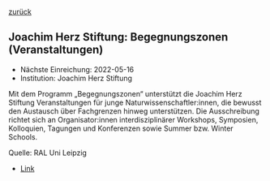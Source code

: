 [zurück](/funding/)

## Joachim Herz Stiftung: Begegnungszonen (Veranstaltungen)

* Nächste Einreichung: 2022-05-16
* Institution: Joachim Herz Stiftung

Mit dem Programm „Begegnungszonen“ unterstützt die Joachim Herz Stiftung Veranstaltungen für junge Naturwissenschaftler:innen, die bewusst den Austausch über Fachgrenzen hinweg unterstützen. Die Ausschreibung richtet sich an Organisator:innen interdisziplinärer Workshops, Symposien, Kolloquien, Tagungen und Konferenzen sowie Summer bzw. Winter Schools.

Quelle: RAL Uni Leipzig

* [Link](http://www.joachim-herz-stiftung.de/was-wir-tun/naturwissenschaften-begreifen/wissenschaftlicher-nachwuchs/begegnungszonen/)